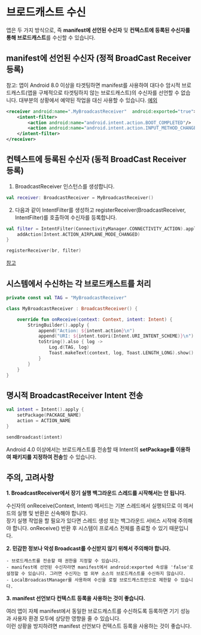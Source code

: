 # 브로드캐스트 수신
앱은 두 가지 방식으로, 즉 **manifest에 선언된 수신자** 및 **컨텍스트에 등록된 수신자를 통해 브로드캐스트**를 수신할 수 있습니다.

## manifest에 선언된 수신자 (정적 BroadCast Receiver 등록)
참고: 앱이 Android 8.0 이상을 타겟팅하면 manifest를 사용하여 대다수 암시적 브로드캐스트(앱을 구체적으로 타겟팅하지 않는 브로드캐스트)의 수신자를 선언할 수 없습니다. 대부분의 상황에서 예약된 작업을 대신 사용할 수 있습니다. [예외](https://developer.android.com/guide/components/broadcast-exceptions)

``` xml
<receiver android:name=".MyBroadcastReceiver"  android:exported="true">
    <intent-filter>
        <action android:name="android.intent.action.BOOT_COMPLETED"/>
        <action android:name="android.intent.action.INPUT_METHOD_CHANGED" />
    </intent-filter>
</receiver>  
```

## 컨텍스트에 등록된 수신자 (동적 BroadCast Receiver 등록)

1. BroadcastReceiver 인스턴스를 생성합니다.

``` kotlin
val receiver: BroadcastReceiver = MyBroadcastReceiver()
```

2. 다음과 같이 IntentFilter를 생성하고 registerReceiver(BroadcastReceiver, IntentFilter)를 호출하여 수신자를 등록합니다.
``` kotlin
val filter = IntentFilter(ConnectivityManager.CONNECTIVITY_ACTION).apply {
    addAction(Intent.ACTION_AIRPLANE_MODE_CHANGED)
}

registerReceiver(br, filter)

```

[참고](https://developer.android.com/guide/components/broadcasts#context-registered-receivers)

## 시스템에서 수신하는 각 브로드캐스트를 처리

``` kotlin
private const val TAG = "MyBroadcastReceiver"

class MyBroadcastReceiver : BroadcastReceiver() {

    override fun onReceive(context: Context, intent: Intent) {
        StringBuilder().apply {
            append("Action: ${intent.action}\n")
            append("URI: ${intent.toUri(Intent.URI_INTENT_SCHEME)}\n")
            toString().also { log ->
                Log.d(TAG, log)
                Toast.makeText(context, log, Toast.LENGTH_LONG).show()
            }
        }
    }
}
```

## 명시적 BroadcastReceiver Intent 전송

``` kotlin
val intent = Intent().apply {
    setPackage(PACKAGE_NAME)
    action = ACTION_NAME
}

sendBroadcast(intent)
```

Android 4.0 이상에서는 브로드캐스트를 전송할 때 Intent의 **setPackage를 이용하여 패키지를 지정하여 전송**할 수 있습니다.

## 주의, 고려사항
**1. BroadcastReceiver에서 장기 실행 백그라운드 스레드를 시작해서는 안 됩니다.**

수신자의 onReceive(Context, Intent) 메서드는 기본 스레드에서 실행되므로 이 메서드의 실행 및 반환은 신속해야 합니다.<br/>
장기 실행 작업을 할 필요가 있다면 스레드 생성 또는 백그라운드 서비스 시작에 주의해야 합니다. onReceive() 반환 후 시스템이 프로세스 전체를 종료할 수 있기 때문입니다. 

**2. 민감한 정보나 악성 Broadcast를 수신받지 않기 위해서 주의해야 합니다.**

    - 브로드캐스트를 전송할 때 권한을 지정할 수 있습니다.
    - manifest에 선언된 수신자라면 manifest에서 android:exported 속성을 'false'로 설정할 수 있습니다. 그러면 수신자는 앱 외부 소스의 브로드캐스트를 수신하지 않습니다.
    - LocalBroadcastManager를 사용하여 수신을 로컬 브로드캐스트만으로 제한할 수 있습니다.

**3. manifest 선언보다 컨텍스트 등록을 사용하는 것이 좋습니다.**

여러 앱이 자체 manifest에서 동일한 브로드캐스트를 수신하도록 등록하면 기기 성능과 사용자 환경 모두에 상당한 영향을 줄 수 있습니다.<br/>
이런 상황을 방지하려면 manifest 선언보다 컨텍스트 등록을 사용하는 것이 좋습니다.
